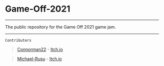 # Game-Off-2021

-----------------
The public repository for the Game Off 2021 game jam.

-------------------
```Contributers```
>[Connorman22](https://github.com/connorman22) - [Itch.io](https://itch.io/profile/connorman22)

>[Michael-Rusu](https://github.com/michael-rusu) - [Itch.io](https://itch.io/profile/michael-rusu)
